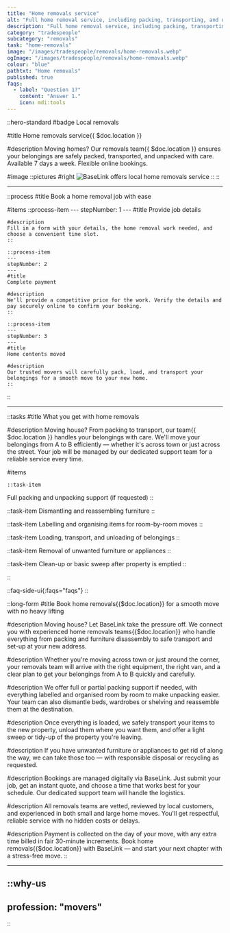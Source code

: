 ```yaml
---
title: "Home removals service"
alt: "Full home removal service, including packing, transporting, and unpacking"
description: "Full home removal service, including packing, transporting, and unpacking"
category: "tradespeople"
subcategory: "removals"
task: "home-removals"
image: "/images/tradespeople/removals/home-removals.webp"
ogImage: "/images/tradespeople/removals/home-removals.webp"
colour: "blue"
pathtxt: "Home removals"
published: true
faqs:
  - label: "Question 1?"
    content: "Answer 1."
    icon: mdi:tools
---
```


::hero-standard
#badge
Local removals

#title
Home removals service{{ $doc.location }}

#description
Moving homes? Our removals team{{ $doc.location }} ensures your belongings are safely packed, transported, and unpacked with care. Available 7 days a week. Flexible online bookings.

#image
    ::pictures
    #right
    ![BaseLink offers local home removals service](/images/tradespeople/removals/home-removals.webp)
    ::
::

---

::process
#title
Book a home removal job with ease

#items
    ::process-item
    ---
    stepNumber: 1
    ---
    #title
    Provide job details

    #description
    Fill in a form with your details, the home removal work needed, and choose a convenient time slot.
    ::
    
    ::process-item
    ---
    stepNumber: 2
    ---
    #title
    Complete payment

    #description
    We'll provide a competitive price for the work. Verify the details and pay securely online to confirm your booking.
    ::

    ::process-item
    ---
    stepNumber: 3
    ---
    #title
    Home contents moved

    #description
    Our trusted movers will carefully pack, load, and transport your belongings for a smooth move to your new home.
    ::
::

---

::tasks
#title
What you get with home removals

#description
Moving house? From packing to transport, our team{{ $doc.location }} handles your belongings with care. We'll move your belongings from A to B efficiently — whether it's across town or just across the street. Your job will be managed by our dedicated support team for a reliable service every time.

#items

    ::task-item
  Full packing and unpacking support (if requested)
  ::

  ::task-item
  Dismantling and reassembling furniture
  ::

  ::task-item
  Labelling and organising items for room-by-room moves
  ::

  ::task-item
  Loading, transport, and unloading of belongings
  ::

  ::task-item
  Removal of unwanted furniture or appliances
  ::

  ::task-item
  Clean-up or basic sweep after property is emptied
  ::

::


::faq-side-ui{:faqs="faqs"}
::


::long-form
#title
Book home removals{{$doc.location}} for a smooth move with no heavy lifting

#description
Moving house? Let BaseLink take the pressure off. We connect you with experienced home removals teams{{$doc.location}} who handle everything from packing and furniture disassembly to safe transport and set-up at your new address.

#description
Whether you're moving across town or just around the corner, your removals team will arrive with the right equipment, the right van, and a clear plan to get your belongings from A to B quickly and carefully.

#description
We offer full or partial packing support if needed, with everything labelled and organised room by room to make unpacking easier. Your team can also dismantle beds, wardrobes or shelving and reassemble them at the destination.

#description
Once everything is loaded, we safely transport your items to the new property, unload them where you want them, and offer a light sweep or tidy-up of the property you're leaving.

#description
If you have unwanted furniture or appliances to get rid of along the way, we can take those too — with responsible disposal or recycling as requested.

#description
Bookings are managed digitally via BaseLink. Just submit your job, get an instant quote, and choose a time that works best for your schedule. Our dedicated support team will handle the logistics.

#description
All removals teams are vetted, reviewed by local customers, and experienced in both small and large home moves. You'll get respectful, reliable service with no hidden costs or delays.

#description
Payment is collected on the day of your move, with any extra time billed in fair 30-minute increments. Book home removals{{$doc.location}} with BaseLink — and start your next chapter with a stress-free move.
::

---

::why-us
---
profession: "movers"
---
::